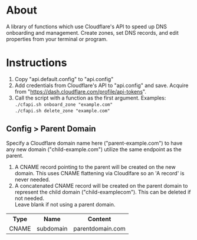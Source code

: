 # About
A library of functions which use Cloudflare's API to speed up DNS onboarding and management. Create zones, set DNS records, and edit properties from your terminal or program.  
# Instructions
1. Copy "api.default.config" to "api.config"  
2. Add credentials from Cloudflare's API to "api.config" and save. Acquire from "https://dash.cloudflare.com/profile/api-tokens".
3. Call the script with a function as the first argument. Examples:  
```./cfapi.sh onboard_zone "example.com"```   
```./cfapi.sh delete_zone "example.com"```  
## Config > Parent Domain
Specify a Cloudflare domain name here ("parent-example.com") to have any new domain ("child-example.com") utilize the same endpoint as the parent.
1. A CNAME record pointing to the parent will be created on the new domain. This uses CNAME flattening via Cloudlfare so an 'A record' is never needed.  
2. A concatenated CNAME record will be created on the parent domain to represent the child domain ("child-examplecom"). This can be deleted if not needed.  
Leave blank if not using a parent domain.
<table>
    <tr>
        <th>Type</th>
        <th>Name</th>
        <th>Content</th>
    </tr>
    <tr>
        <td>CNAME</td>
        <td>subdomain</td>
        <td>parentdomain.com</td>
    </tr>
</table>
